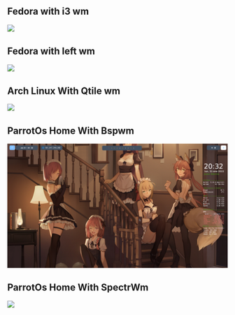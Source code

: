 <h2> Fedora with i3 wm</h2>
<img src="https://raw.githubusercontent.com/jSierraB3991/dotfiles/main/i3/Fedorai3.png" />

<h2> Fedora with left wm</h2>
<img src="https://raw.githubusercontent.com/jSierraB3991/dotfiles/main/leftwm/Fedora-left-wm.png" />

<h2> Arch Linux With Qtile wm </h2>
<img src="https://raw.githubusercontent.com/jSierraB3991/dotfiles/main/qtile/arch-qtile.png" />

<h2> ParrotOs Home With Bspwm </h2>
<img src="https://raw.githubusercontent.com/jSierraB3991/dotfiles/main/bspwm/parrot_bspwm.png" />

<h2> ParrotOs Home With SpectrWm </h2>
<img src="https://raw.githubusercontent.com/jSierraB3991/dotfiles/main/spectrwm/parrot-home-spctrwm.png" />


